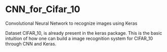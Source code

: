 # CNN_for_Cifar_10
Convolutional Neural Network to recognize images using Keras

Dataset CIFAR_10, is already present in the keras package. This is the basic intuition of how one can build a image recognition system for CIFAR_10 through CNN and Keras. 
